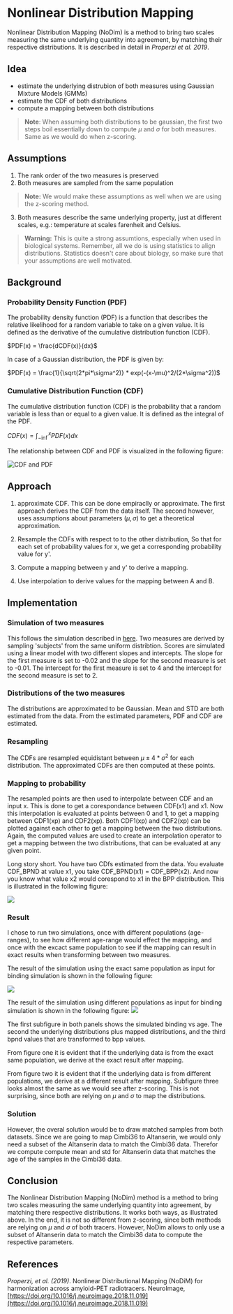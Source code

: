 # Nonlinear Distribution Mapping

Nonlinear Distribution Mapping (NoDim) is a method to bring two scales measuring the same underlying quantity into agreement, by matching their respective distributions. It is described in detail in _Properzi et al. 2019_. 

## Idea
- estimate the underlying distrubion of both measures using Gaussian Mixture Models (GMMs)
- estimate the CDF of both distributions
- compute a mapping between both distributions

> **Note**: When assuming both distributions to be gaussian, the first two steps boil essentially down to compute $\mu$ and $\sigma$ for both measures. Same as we would do when z-scoring.

## Assumptions
1. The rank order of the two measures is preserved
2. Both measures are sampled from the same population

> **Note:** We would make these assumptions as well when we are using the z-scoring method.

3. Both measures describe the same underlying property, just at different scales, e.g.: temperature at scales farenheit and Celsius.  

> **Warning:** This is quite a strong assumtions, especially when used in biological systems. Remember, all we do is using statistics to align distributions. Statistics doesn't care about biology, so make sure that your assumptions are well motivated.

## Background

### Probability Density Function (PDF)
The probability density function (PDF) is a function that describes the relative likelihood for a random variable to take on a given value. It is defined as the derivative of the cumulative distribution function (CDF).

$PDF(x) = \frac{dCDF(x)}{dx}$

In case of a Gaussian distribution, the PDF is given by:

$PDF(x) = \frac{1}{\sqrt(2*pi*\sigma^2)} * exp(-(x-\mu)^2/(2*\sigma^2))$

### Cumulative Distribution Function (CDF)
The cumulative distribution function (CDF) is the probability that a random variable is less than or equal to a given value. It is defined as the integral of the PDF.

$CDF(x) = \int_{-\inf}^x PDF(x) dx$

The relationship between CDF and PDF is visualized in the following figure:

![CDF and PDF](../results/figures/normal_dist.jpg)

## Approach

1. approximate CDF. This can be done empiraclly or approximate. The first approach derives the CDF from the data itself. The second however, uses assumptions about parameters ($\mu, \sigma$) to get a theoretical approximation.  

2. Resample the CDFs with respect to to the other distribution, So that for each set of probability values for x, we get a corresponding probability value for y'. 

3. Compute a mapping between y and y' to derive a mapping. 

4. Use interpolation to derive values for the mapping between A and B. 

## Implementation

### Simulation of two measures
This follows the simulation described in [here](simulations.md). Two measures are derived by sampling 'subjects' from the same uniform distribtion. Scores are simulated using a linear model with two different slopes and intercepts. The slope for the first measure is set to -0.02 and the slope for the second measure is set to -0.01. The intercept for the first measure is set to 4 and the intercept for the second measure is set to 2. 

### Distributions of the two measures
The distributions are approximated to be Gaussian. Mean and STD are both estimated from the data. From the estimated parameters, PDF and CDF are estimated.

### Resampling
The CDFs are resampled equidistant between $\mu \pm 4 * \sigma^2$ for each distribution. The approximated CDFs are then computed at these points. 

### Mapping to probability
The resampled points are then used to interpolate between CDF and an input x. This is done to get a corespondance between CDF(x1) and x1. Now this interpolation is evaluated at points between 0 and 1, to get a mapping between CDF1(xp) and CDF2(xp). Both CDF1(xp) and CDF2(xp) can be plotted against each other to get a mapping between the two distributions. Again, the computed values are used to create an interpolation operator to get a mapping between the two distributions, that can be evaluated at any given point.

Long story short. You have two CDfs estimated from the data. You evaluate CDF_BPND at value x1, you take CDF_BPND(x1) = CDF_BPP(x2). And now you know what value x2 would corespond to x1 in the BPP distribution. This is illustrated in the following figure:

![](../results/figures/sim_nodim_mapping.png)

### Result
I chose to run two simulations, once with different populations (age-ranges), to see how different age-range would effect the mapping, and once with the excact same population to see if the mapping can result in exact results when transforming between two measures.

The result of the simulation using the exact same population as input for binding simulation is shown in the following figure:

![](../results/figures/sim_nodim_same_population.png)

The result of the simulation using different populations as input for binding simulation is shown in the following figure:
![](../results/figures/sim_nodim_different_population.png)

The first subfigure in both panels shows the simulated binding vs age. The second the underlying distributions plus mapped distributions, and the third bpnd values that are transformed to bpp values.

From figure one it is evident that if the underlying data is from  the exact same population, we derive at the exact result after mapping. 

From figure two it is evident that if the underlying data is from different populations, we derive at a different result after mapping. Subfigure three looks almost the same as we would see after z-scoring. This is not surprising, since both are relying on $\mu$ and $\sigma$ to map the distributions.

### Solution
However, the overal solution would be to draw matched samples from both datasets. Since we are going to map Cimbi36 to Altanserin, we would only need a subset of the Altanserin data to match the Cimbi36 data. Therefor we compute compute mean and std for Altanserin data that matches the age of the samples in the Cimbi36 data.

## Conclusion
The Nonlinear Distribution Mapping (NoDim) method is a method to bring two scales measuring the same underlying quantity into agreement, by matching there respective distributions. It works both ways, as illustrated above. In the end, it is not so different from z-scoring, since both methods are relying on $\mu$ and $\sigma$ of both tracers. However, NoDim allows to only use a subset of Altanserin data to match the Cimbi36 data to compute the respective parameters.  

## References

_Properzi, et al. (2019)_. Nonlinear Distributional Mapping (NoDiM) for harmonization across amyloid-PET radiotracers. NeuroImage, [https://doi.org/10.1016/j.neuroimage.2018.11.019](https://doi.org/10.1016/j.neuroimage.2018.11.019)

